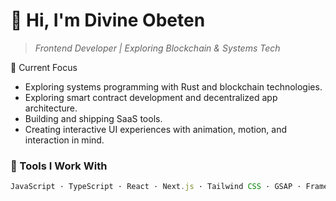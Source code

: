 # 👋 Hi, I'm Divine Obeten

> *Frontend Developer | Exploring Blockchain & Systems Tech*

🧭 Current Focus
- Exploring systems programming with Rust and blockchain technologies.
- Exploring smart contract development and decentralized app architecture.
- Building and shipping SaaS tools.
- Creating interactive UI experiences with animation, motion, and interaction in mind.

### 🧰 Tools I Work With
```ts
JavaScript · TypeScript · React · Next.js · Tailwind CSS · GSAP · Framer Motion · Rust · Solidity
